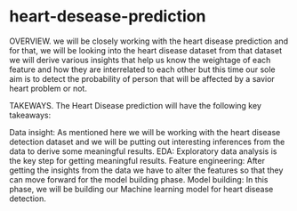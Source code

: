 # heart-desease-prediction

OVERVIEW.
          we will be closely working with the heart disease prediction and for that, we will be looking into the heart disease dataset from that dataset we will derive           various insights that help us know the weightage of each feature and how they are interrelated to each other but this time our sole aim is to detect the               probability of person that will be affected by a savior heart problem or not.

TAKEWAYS.
         The Heart Disease prediction will have the following key takeaways:

Data insight:
      As mentioned here we will be working with the heart disease detection dataset and we will be putting out interesting inferences from the data to derive some           meaningful results.
EDA: 
     Exploratory data analysis is the key step for getting meaningful results.
     Feature engineering: After getting the insights from the data we have to alter the features so that they can move forward for the model building phase.
     Model building: In this phase, we will be building our Machine learning model for heart disease detection.
















